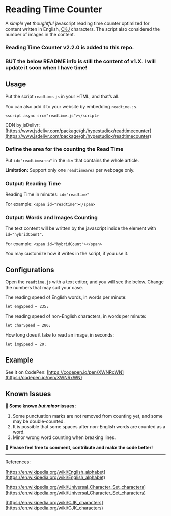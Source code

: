 # Reading Time Counter

A *simple* yet *thoughtful* javascript reading time counter optimized for content written in English, [CKJ](https://en.wikipedia.org/wiki/CJK_characters) characters. The script also considered the number of images in the content.

### Reading Time Counter v2.2.0 is added to this repo.

### BUT the below README info is still the content of v1.X. I will update it soon when I have time!


## Usage

Put the script `readtime.js` in your HTML, and that’s all.

You can also add it to your website by embedding `readtime.js`.

`<script async src="readtime.js"></script>`

CDN by jsDelivr: [https://www.jsdelivr.com/package/gh/hypestudiox/readtimecounter](https://www.jsdelivr.com/package/gh/hypestudiox/readtimecounter)

### Define the area for the counting the Read Time

Put `id="readtimearea"` in the `div` that contains the whole article.

**Limitation:** Support only one `readtimearea` per webpage only.

### Output: Reading Time

Reading Time in minutes: `id="readtime"` 

For example: `<span id="readtime"></span>`

### Output: Words and Images Counting

The text content will be written by the javascript inside the element with `id="hybridCount"`.

For example: `<span id="hybridCount"></span>`

You may customize how it writes in the script, if you use it.

## Configurations

Open the `readtime.js` with a text editor, and you will see the below. Change the numbers that may suit your case.

The reading speed of English words, in words per minute:

`let engSpeed = 235;`

The reading speed of non-English characters, in words per minute:

`let charSpeed = 280;`

How long does it take to read an image, in seconds:

`let imgSpeed = 20;`

## Example

See it on CodePen: [https://codepen.io/pen/XWNRxWN](https://codepen.io/pen/XWNRxWN)

## Known Issues

**👾 Some known *but minor* issues:**

1. Some punctuation marks are not removed from counting yet, and some may be double-counted.
2. It is possible that some spaces after non-English words are counted as a word.
3. Minor wrong word counting when breaking lines.

📣 **Please feel free to comment, contribute and make the code better!**

---

References:

[https://en.wikipedia.org/wiki/English_alphabet](https://en.wikipedia.org/wiki/English_alphabet)

[https://en.wikipedia.org/wiki/Universal_Character_Set_characters](https://en.wikipedia.org/wiki/Universal_Character_Set_characters)

[https://en.wikipedia.org/wiki/CJK_characters](https://en.wikipedia.org/wiki/CJK_characters)
